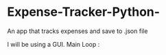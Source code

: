 # Expense-Tracker-Python-
An app that tracks expenses and save to .json file

I will be using a GUI.
Main Loop :
